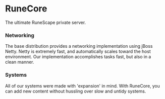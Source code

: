 RuneCore
===========
The ultimate RuneScape private server.

### Networking
The base distribution provides a networking implementation using jBoss Netty. 
Netty is extremely fast, and automatically scales toward the host environment. 
Our implementation accomplishes tasks fast, but also in a clean manner.

### Systems
All of our systems were made with 'expansion' in mind. 
With RuneCore, you can add new content without hussling over slow and untidy systems.